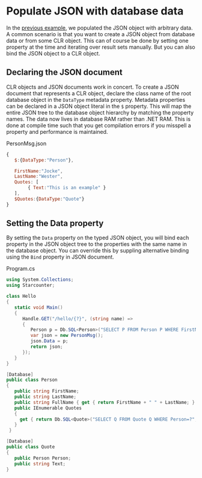 # Populate JSON with database data

In the [previous example](/guides/json/), we populated the JSON object with arbitrary data. A common scenario is that you want to create a JSON object from database data or from some CLR object. This can of course be done by setting one property at the time and iterating over result sets manually. But you can also bind the JSON object to a CLR object.

## Declaring the JSON document
CLR objects and JSON documents work in concert. To create a JSON document that represents a CLR object, declare the class name of the root database object in the `DataType` metadata property. Metadata properties can be declared in a JSON object literal in the `$` property. This will map the entire JSON tree to the database object hierarchy by matching the property names. The data now lives in database RAM rather than .NET RAM. This is done at compile time such that you get compilation errors if you misspell a property and performance is maintained.

<div class="code-name">PersonMsg.json</div>

```javascript
{
   $:{DataType:"Person"},

   FirstName:"Jocke",
   LastName:"Wester",
   Quotes: [
        { Text:"This is an example" }
   ],
   $Quotes:{DataType:"Quote"}
}
```

## Setting the Data property

By setting the ```Data``` property on the typed JSON object, you will bind each property in the JSON object tree to the properties with the same name in the database object. You can override this by suppling alternative binding using the ```Bind``` property in JSON document.

<div class="code-name">Program.cs</div>

```cs
using System.Collections;
using Starcounter;

class Hello
{
   static void Main()
   {
      Handle.GET("/hello/{?}", (string name) =>
      {
         Person p = Db.SQL<Person>("SELECT P FROM Person P WHERE FirstName=?", name).First;
         var json = new PersonMsg();
         json.Data = p;
         return json;
      });         
   }
}

[Database]
public class Person
{
   public string FirstName;
   public string LastName;
   public string FullName { get { return FirstName + " " + LastName; } }
   public IEnumerable Quotes
   {
     get { return Db.SQL<Quote>("SELECT Q FROM Quote Q WHERE Person=?", this); }
   }
 }

[Database]
public class Quote
{
   public Person Person;
   public string Text;
}
```
